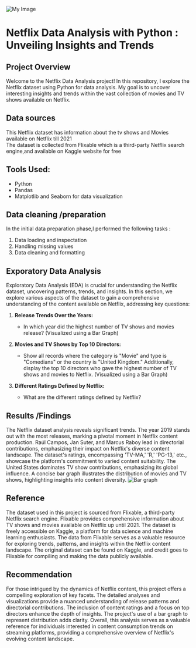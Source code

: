 ![My Image](https://th.bing.com/th/id/OIP.AVfnLCm_eOpT72jT8vqDbQHaDa?rs=1&pid=ImgDetMain)

# Netflix Data Analysis with Python : Unveiling Insights and Trends
[]()

## Project Overview
Welcome to the Netflix Data Analysis project! In this repository, I explore the Netflix dataset using Python for data analysis. My goal is to uncover interesting insights and trends within the vast collection of movies and TV shows available on Netflix.
## Data sources 
This Netflix dataset has information about the tv shows and Movies available on Netflix till 2021  
The dataset is collected from Flixable which is a third-party Netflix search engine,and available on Kaggle website for free
## Tools Used:
- Python 
- Pandas   
- Matplotlib and Seaborn for data visualization

## Data cleaning /preparation
In the initial data preparation phase,I performed the following tasks : 
1. Data loading and inspectation
2. Handling missing values
3. Data cleaning and formatting

## Exporatory Data Analysis

Exploratory Data Analysis (EDA) is crucial for understanding the Netflix dataset, uncovering patterns, trends, and insights. In this section, we explore various aspects of the dataset to gain a comprehensive understanding of the content available on Netflix, addressing key questions:

1. **Release Trends Over the Years:**
   - In which year did the highest number of TV shows and movies release? (Visualized using a Bar Graph)

2. **Movies and TV Shows by Top 10 Directors:**
   - Show all records where the category is "Movie" and type is "Comedians" or the country is "United Kingdom." Additionally, display the top 10 directors who gave the highest number of TV shows and movies to Netflix. (Visualized using a Bar Graph)

3. **Different Ratings Defined by Netflix:**
   - What are the different ratings defined by Netflix?
## Results /Findings

The Netflix dataset analysis reveals significant trends. The year 2019 stands out with the most releases, marking a pivotal moment in Netflix content production. Raúl Campos, Jan Suter, and Marcus Raboy lead in directorial contributions, emphasizing their impact on Netflix's diverse content landscape. The dataset's ratings, encompassing 'TV-MA,' 'R,' 'PG-13,' etc., showcase the platform's commitment to varied content suitability. The United States dominates TV show contributions, emphasizing its global influence. A concise bar graph illustrates the distribution of movies and TV shows, highlighting insights into content diversity. 
![Bar graph](https://github.com/PacalineN/Netflix-Data-Analysis-with-Python-Unveiling-Insights-and-Trends/assets/149051166/7cf723dc-8a28-4437-8ca3-189ec759e756)

## Reference

The dataset used in this project is sourced from Flixable, a third-party Netflix search engine. Flixable provides comprehensive information about TV shows and movies available on Netflix up until 2021. The dataset is freely accessible on Kaggle, a platform for data science and machine learning enthusiasts. The data from Flixable serves as a valuable resource for exploring trends, patterns, and insights within the Netflix content landscape. The original dataset can be found on Kaggle, and credit goes to Flixable for compiling and making the data publicly available.
## Recommendation
For those intrigued by the dynamics of Netflix content, this project offers a compelling exploration of key facets. The detailed analyses and visualizations provide a nuanced understanding of release patterns and directorial contributions. The inclusion of content ratings and a focus on top directors enhance the depth of insights. The project's use of a bar graph to represent distribution adds clarity. Overall, this analysis serves as a valuable reference for individuals interested in content consumption trends on streaming platforms, providing a comprehensive overview of Netflix's evolving content landscape.










 

